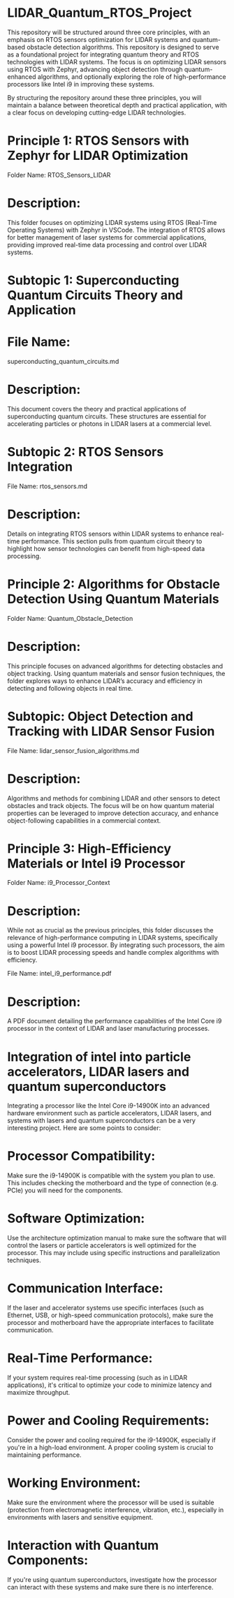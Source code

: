 # LIDAR_Quantum_RTOS_Project
This repository will be structured around three core principles, with an emphasis on RTOS sensors optimization for LIDAR systems and quantum-based obstacle detection algorithms. This repository is designed to serve as a foundational project for integrating quantum theory and RTOS technologies with LIDAR systems. The focus is on optimizing LIDAR sensors using RTOS with Zephyr, advancing object detection through quantum-enhanced algorithms, and optionally exploring the role of high-performance processors like Intel i9 in improving these systems.

By structuring the repository around these three principles, you will maintain a balance between theoretical depth and practical application, with a clear focus on developing cutting-edge LIDAR technologies.

# Principle 1: RTOS Sensors with Zephyr for LIDAR Optimization
Folder Name: RTOS_Sensors_LIDAR

# Description: 
This folder focuses on optimizing LIDAR systems using RTOS (Real-Time Operating Systems) with Zephyr in VSCode. The integration of RTOS allows for better management of laser systems for commercial applications, providing improved real-time data processing and control over LIDAR systems.

# Subtopic 1: Superconducting Quantum Circuits Theory and Application
# File Name: 
superconducting_quantum_circuits.md

# Description: 
This document covers the theory and practical applications of superconducting quantum circuits. These structures are essential for accelerating particles or photons in LIDAR lasers at a commercial level.

# Subtopic 2: RTOS Sensors Integration
File Name: rtos_sensors.md
# Description: 
Details on integrating RTOS sensors within LIDAR systems to enhance real-time performance. This section pulls from quantum circuit theory to highlight how sensor technologies can benefit from high-speed data processing.

# Principle 2: Algorithms for Obstacle Detection Using Quantum Materials
Folder Name: Quantum_Obstacle_Detection
# Description: 
This principle focuses on advanced algorithms for detecting obstacles and object tracking. Using quantum materials and sensor fusion techniques, the folder explores ways to enhance LIDAR’s accuracy and efficiency in detecting and following objects in real time.

# Subtopic: Object Detection and Tracking with LIDAR Sensor Fusion
File Name: lidar_sensor_fusion_algorithms.md
# Description: 
Algorithms and methods for combining LIDAR and other sensors to detect obstacles and track objects. The focus will be on how quantum material properties can be leveraged to improve detection accuracy, and enhance object-following capabilities in a commercial context.

# Principle 3: High-Efficiency Materials or Intel i9 Processor
Folder Name: i9_Processor_Context

# Description: 
While not as crucial as the previous principles, this folder discusses the relevance of high-performance computing in LIDAR systems, specifically using a powerful Intel i9 processor. By integrating such processors, the aim is to boost LIDAR processing speeds and handle complex algorithms with efficiency.

File Name: intel_i9_performance.pdf
# Description: 
A PDF document detailing the performance capabilities of the Intel Core i9 processor in the context of LIDAR and laser manufacturing processes.

# Integration of intel into particle accelerators, LIDAR lasers and quantum superconductors
Integrating a processor like the Intel Core i9-14900K into an advanced hardware environment such as particle accelerators, LIDAR lasers, and systems with lasers and quantum superconductors can be a very interesting project. Here are some points to consider:

# Processor Compatibility: 
Make sure the i9-14900K is compatible with the system you plan to use. This includes checking the motherboard and the type of connection (e.g. PCIe) you will need for the components.

# Software Optimization: 
Use the architecture optimization manual to make sure the software that will control the lasers or particle accelerators is well optimized for the processor. This may include using specific instructions and parallelization techniques.

# Communication Interface: 
If the laser and accelerator systems use specific interfaces (such as Ethernet, USB, or high-speed communication protocols), make sure the processor and motherboard have the appropriate interfaces to facilitate communication.

# Real-Time Performance: 
If your system requires real-time processing (such as in LIDAR applications), it's critical to optimize your code to minimize latency and maximize throughput.

# Power and Cooling Requirements: 
Consider the power and cooling required for the i9-14900K, especially if you're in a high-load environment. A proper cooling system is crucial to maintaining performance.

# Working Environment: 
Make sure the environment where the processor will be used is suitable (protection from electromagnetic interference, vibration, etc.), especially in environments with lasers and sensitive equipment.

# Interaction with Quantum Components: 
If you're using quantum superconductors, investigate how the processor can interact with these systems and make sure there is no interference.

